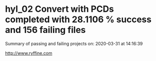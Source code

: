 # hyl_02 Convert with PCDs completed with 28.1106 % success and 156 failing files

Summary of passing and failing projects on: 2020-03-31 at 14:16:39

http://www.ryffine.com
